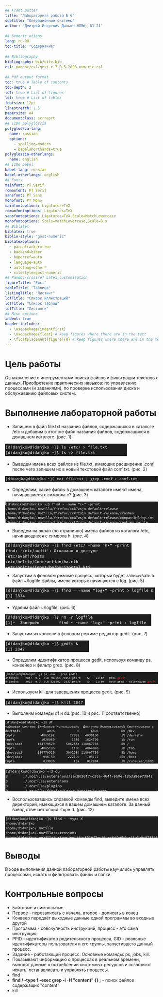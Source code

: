 ```yaml
---
## Front matter
title: "Лабораторная работа № 6"
subtitle: "Операционные системы"
author: "Дмитрий Игоревич Данько НПМбд-01-21"

## Generic otions
lang: ru-RU
toc-title: "Содержание"

## Bibliography
bibliography: bib/cite.bib
csl: pandoc/csl/gost-r-7-0-5-2008-numeric.csl

## Pdf output format
toc: true # Table of contents
toc-depth: 2
lof: true # List of figures
lot: true # List of tables
fontsize: 12pt
linestretch: 1.5
papersize: a4
documentclass: scrreprt
## I18n polyglossia
polyglossia-lang:
  name: russian
  options:
	- spelling=modern
	- babelshorthands=true
polyglossia-otherlangs:
  name: english
## I18n babel
babel-lang: russian
babel-otherlangs: english
## Fonts
mainfont: PT Serif
romanfont: PT Serif
sansfont: PT Sans
monofont: PT Mono
mainfontoptions: Ligatures=TeX
romanfontoptions: Ligatures=TeX
sansfontoptions: Ligatures=TeX,Scale=MatchLowercase
monofontoptions: Scale=MatchLowercase,Scale=0.9
## Biblatex
biblatex: true
biblio-style: "gost-numeric"
biblatexoptions:
  - parentracker=true
  - backend=biber
  - hyperref=auto
  - language=auto
  - autolang=other*
  - citestyle=gost-numeric
## Pandoc-crossref LaTeX customization
figureTitle: "Рис."
tableTitle: "Таблица"
listingTitle: "Листинг"
lofTitle: "Список иллюстраций"
lotTitle: "Список таблиц"
lolTitle: "Листинги"
## Misc options
indent: true
header-includes:
  - \usepackage{indentfirst}
  - \usepackage{float} # keep figures where there are in the text
  - \floatplacement{figure}{H} # keep figures where there are in the text
---
```


# Цель работы


Ознакомление с инструментами поиска файлов и фильтрации текстовых данных.
Приобретение практических навыков: по управлению процессами (и заданиями), по
проверке использования диска и обслуживанию файловых систем.

# Выполнение лабораторной работы


 - Запишем в файл file.txt названия файлов, содержащихся в каталоге /etc и добавим в этот же файл названия файлов, содержащихся в домашнем каталоге. (рис. 1)

![*Рис. 1.* ](image/2.png)

 - Выведем имена всех файлов из file.txt, имеющих расширение .conf, после чего
запишем их в новый текстовой файл conf.txt. (рис. 2)

![*Рис. 2.*](image/3.png)

 - Определим, какие файлы в домашнем каталоге имеют имена, начинавшиеся
с символа c? (рис. 3)

![*Рис. 3.*](image/4.png)

 -  Выведем на экран (по странично) имена файлов из каталога /etc, начинающиеся
с символа h. (рис. 4)

![*Рис. 4.*](image/5.png)

 - Запустим в фоновом режиме процесс, который будет записывать в файл ~/logfile
файлы, имена которых начинаются с log. (рис. 5)

![*Рис. 5.*](image/6.png)

 - Удалим файл ~/logfile. (рис. 6)

![*Рис. 6.*](image/7.png)

 - Запустим из консоли в фоновом режиме редактор gedit. (рис. 7)

![*Рис. 7.*](image/8.png)

 - Определим идентификатор процесса gedit, используя команду ps, конвейер и фильтр
grep. (рис. 8)

![*Рис. 8.*](image/9.png)

 - Используем kill для завершения процесса gedit. (рис. 9)

![*Рис. 9.*](image/10.png)

 - Выполним команды df и du.(рис. 10 и рис. 11 соответственно)

![*Рис. 10.*](image/11.1.png)

![*Рис. 11.*](image/11.2.png)

 - Воспользовавшись справкой команды find, выведите имена всех директорий, имеющихся в вашем домашнем каталоге.
 За данный вавод отвечает опция -tupe d. (рис. 12)

![*Рис. 12.*](image/12.png)


# Выводы


В ходе выполнения данной лабораторной работы научились управлять процессами, искать и фильтровать файлы и папки.

# Контрольные вопросы

- Байтовые и символьные
- Первое - перезаписать с начала, второе - дописать в конец
- Конвеер передаёт выходные данные одной программы во входные другой
- Программа - совокупность инструкций, процесс - это сама инструкция
- PPID - идентификатор родительского процесса, GID - реальные идентификаторы пользователя и его группы, запустившего данный процесс.
- Задание - работающий процесс. Основные команды: ps, jobs, kill.
- Показывают информацию о процессах в реальном времени, выводят данные о потреблении системных ресурсов и позволяют искать, останавливать и управлять процессы.
- find
- **find / -type f -exec grep -i -H "content" {} \;** - поиск файлов содержащих "content"
- kill
